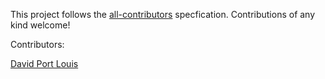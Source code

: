 This project follows the [all-contributors](https://github.com/all-contributors/all-contributors) specfication. Contributions of any kind welcome!

Contributors:

[David Port Louis](https://github.com/davidportlouis)
